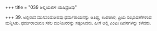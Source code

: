 +++
title = "039 ಅಲ್ಲಿಯಖಿಳ ಋಷಿವ್ರಜವು"

+++
39. ಅಲ್ಲಿರುವ ಮುನಿಸಂದೋಹವು ಧರ್ಮರಾಯನನ್ನು ಆತಿಥ್ಯ, ಉಪಚಾರ, ಪ್ರಿಯ ಸಂಭಾಷಣೆಗಳಿಂದ ಮನ್ನಿಸಿತು. ಧರ್ಮರಾಯನೂ ಸಕಲ ಮುನಿಜನರನ್ನು ಸತ್ಕರಿಸಿದನು. ಹೀಗೆ ಅಲ್ಲಿ ಎಂಟು ದಿವಸಗಳನ್ನು ಕಳೆದರು.